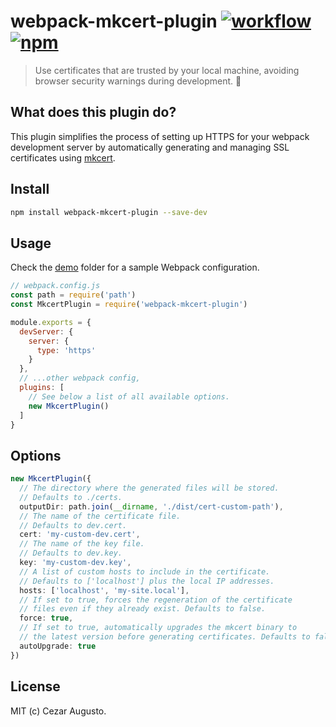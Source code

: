 [action-image]: https://github.com/cezaraugusto/webpack-mkcert-plugin/workflows/CI/badge.svg
[action-url]: https://github.com/cezaraugusto/webpack-mkcert-plugin/actions?query=workflow%3ACI
[npm-image]: https://img.shields.io/npm/v/webpack-mkcert-plugin.svg
[npm-url]: https://npmjs.org/package/webpack-mkcert-plugin

# webpack-mkcert-plugin [![workflow][action-image]][action-url] [![npm][npm-image]][npm-url]

> Use certificates that are trusted by your local machine, avoiding browser security warnings during development. 🤝

## What does this plugin do?

This plugin simplifies the process of setting up HTTPS for your webpack development server by automatically generating and managing SSL certificates using [mkcert](https://github.com/FiloSottile/mkcert).

## Install

```sh
npm install webpack-mkcert-plugin --save-dev
```

## Usage

Check the [demo](./demo) folder for a sample Webpack configuration.

```js
// webpack.config.js
const path = require('path')
const MkcertPlugin = require('webpack-mkcert-plugin')

module.exports = {
  devServer: {
    server: {
      type: 'https'
    }
  },
  // ...other webpack config,
  plugins: [
    // See below a list of all available options.
    new MkcertPlugin()
  ]
}
```

## Options

```ts
new MkcertPlugin({
  // The directory where the generated files will be stored.
  // Defaults to ./certs.
  outputDir: path.join(__dirname, './dist/cert-custom-path'),
  // The name of the certificate file.
  // Defaults to dev.cert.
  cert: 'my-custom-dev.cert',
  // The name of the key file.
  // Defaults to dev.key.
  key: 'my-custom-dev.key',
  // A list of custom hosts to include in the certificate.
  // Defaults to ['localhost'] plus the local IP addresses.
  hosts: ['localhost', 'my-site.local'],
  // If set to true, forces the regeneration of the certificate
  // files even if they already exist. Defaults to false.
  force: true,
  // If set to true, automatically upgrades the mkcert binary to
  // the latest version before generating certificates. Defaults to false.
  autoUpgrade: true
})
```

## License

MIT (c) Cezar Augusto.
